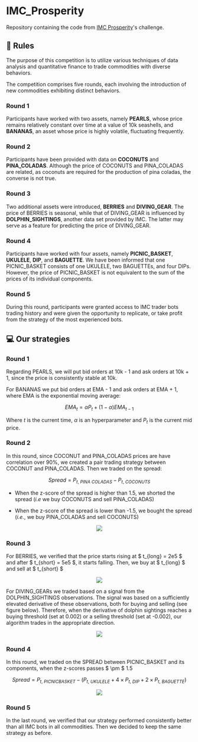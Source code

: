 # IMC_Prosperity

Repository containing the code from [IMC Prosperity](https://prosperity.imc.com/)'s challenge. 

## :scroll: Rules

The purpose of this competition is to utilize various techniques of data analysis and quantitative finance to trade commodities with diverse behaviors.

The competition comprises five rounds, each involving the introduction of new commodities exhibiting distinct behaviors.

### Round 1

Participants have worked with two assets, namely **PEARLS**, whose price remains relatively constant over time at a value of 10k seashells, and **BANANAS**, an asset whose price is highly volatile, fluctuating frequently.

### Round 2

Participants have been provided with data on **COCONUTS** and **PINA_COLADAS**. Although the price of COCONUTS and PINA_COLADAS are related, as coconuts are required for the production of pina coladas, the converse is not true.

### Round 3

Two additional assets were introduced, **BERRIES** and **DIVING_GEAR**. The price of BERRIES is seasonal, while that of DIVING_GEAR is influenced by **DOLPHIN_SIGHTINGS**, another data set provided by IMC. The latter may serve as a feature for predicting the price of DIVING_GEAR.

### Round 4

Participants have worked with four assets, namely **PICNIC_BASKET**, **UKULELE**, **DIP**, and **BAGUETTE**. We have been informed that one PICNIC_BASKET consists of one UKULELE, two BAGUETTEs, and four DIPs. However, the price of PICNIC_BASKET is not equivalent to the sum of the prices of its individual components.

### Round 5

During this round, participants were granted access to IMC trader bots trading history and were given the opportunity to replicate, or take profit from the strategy of the most experienced bots.

## :computer: Our strategies

### Round 1

Regarding PEARLS, we will put bid orders at 10k - 1 and ask orders at 10k + 1, since the price is consistently stable at 10k.

For BANANAS we put bid orders at EMA - 1 and ask orders at EMA + 1, where EMA is the exponential moving average:

$$
    EMA_{t} = \alpha P_{t} + (1-\alpha) EMA_{t-1}
$$

Where $t$ is the current time, $\alpha$ is an hyperparameter and $P_{t}$ is the current mid price.

### Round 2

In this round, since COCONUT and PINA_COLADAS prices are have correlation over 90%, we created a pair trading strategy between COCONUT and PINA_COLADAS. Then we traded on the spread:

$$
    Spread = P_{t, \ PINA \ COLADAS} - P_{t, \ COCONUTS}
$$

* When the z-score of the spread is higher than 1.5, we shorted the spread (*i.e* we buy COCONUTS and sell PINA_COLADAS)

* When the z-score of the spread is lower than -1.5, we bought the spread (*i.e.*, we buy PINA_COLADAS and sell COCONUTS)


<p align="center">
  <img src="img/pina_coladas-coconut.jpg" />
</p>

### Round 3

For BERRIES, we verified that the price starts rising at $ t_{long} = 2e5 $ and after $ t_{short} = 5e5 $, it starts falling. Then, we buy at $ t_{long} $ and sell at $ t_{short} $

<p align="center">
  <img src="img/berries.jpg" />
</p>


For DIVING_GEARs we traded based on a signal from the DOLPHIN_SIGHTINGS observations. The signal was based on a sufficiently elevated derivative of these observations, both for buying and selling (see figure below). Therefore, when the derivative of dolphin sightings reaches a buying threshold (set at 0.002) or a selling threshold (set at -0.002), our algorithm trades in the appropriate direction.

<p align="center">
  <img src="img/dolphin-diving_gear.jpg" />
</p>

### Round 4

In this round, we traded on the SPREAD between PICNIC_BASKET and its components, when the z-scores passes $ \pm $ 1.5

$$
  Spread = P_{t, \ PICNIC BASKET} - (P_{t, \ UKULELE} + 4 \times P_{t, \ DIP} + 2 \times P_{t, \ BAGUETTE} ) 
$$

<p align="center">
  <img src="img/picnic.jpg" />
</p>

### Round 5

In the last round, we verified that our strategy performed consistently better than all IMC bots in all commodities. Then we decided to keep the same strategy as before.